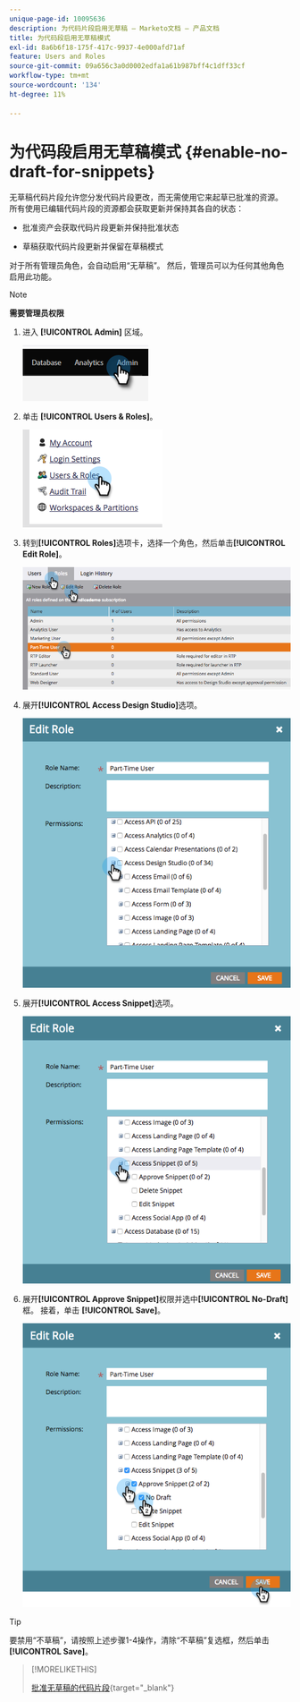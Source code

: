```yaml
---
unique-page-id: 10095636
description: 为代码片段启用无草稿 — Marketo文档 — 产品文档
title: 为代码段启用无草稿模式
exl-id: 8a6b6f18-175f-417c-9937-4e000afd71af
feature: Users and Roles
source-git-commit: 09a656c3a0d0002edfa1a61b987bff4c1dff33cf
workflow-type: tm+mt
source-wordcount: '134'
ht-degree: 11%

---
```


# 为代码段启用无草稿模式 {#enable-no-draft-for-snippets}

无草稿代码片段允许您分发代码片段更改，而无需使用它来起草已批准的资源。 所有使用已编辑代码片段的资源都会获取更新并保持其各自的状态：

* 批准资产会获取代码片段更新并保持批准状态

* 草稿获取代码片段更新并保留在草稿模式

对于所有管理员角色，会自动启用“无草稿”。 然后，管理员可以为任何其他角色启用此功能。

>[!NOTE]
>
>**需要管理员权限**

1. 进入 **[!UICONTROL Admin]** 区域。

   ![](assets/enable-no-draft-for-snippets-1.png)

1. 单击 **[!UICONTROL Users & Roles]**。

   ![](assets/enable-no-draft-for-snippets-2.png)

1. 转到&#x200B;**[!UICONTROL Roles]**&#x200B;选项卡，选择一个角色，然后单击&#x200B;**[!UICONTROL Edit Role]**。

   ![](assets/enable-no-draft-for-snippets-3.png)

1. 展开&#x200B;**[!UICONTROL Access Design Studio]**&#x200B;选项。

   ![](assets/enable-no-draft-for-snippets-4.png)

1. 展开&#x200B;**[!UICONTROL Access Snippet]**&#x200B;选项。

   ![](assets/enable-no-draft-for-snippets-5.png)

1. 展开&#x200B;**[!UICONTROL Approve Snippet]**&#x200B;权限并选中&#x200B;**[!UICONTROL No-Draft]**&#x200B;框。 接着，单击 **[!UICONTROL Save]**。

   ![](assets/enable-no-draft-for-snippets-6.png)

>[!TIP]
>
>要禁用“不草稿”，请按照上述步骤1-4操作，清除“不草稿”复选框，然后单击&#x200B;**[!UICONTROL Save]**。

>[!MORELIKETHIS]
>
>[批准无草稿的代码片段](/help/marketo/product-docs/personalization/segmentation-and-snippets/snippets/approve-a-snippet-with-no-draft.md){target="_blank"}
